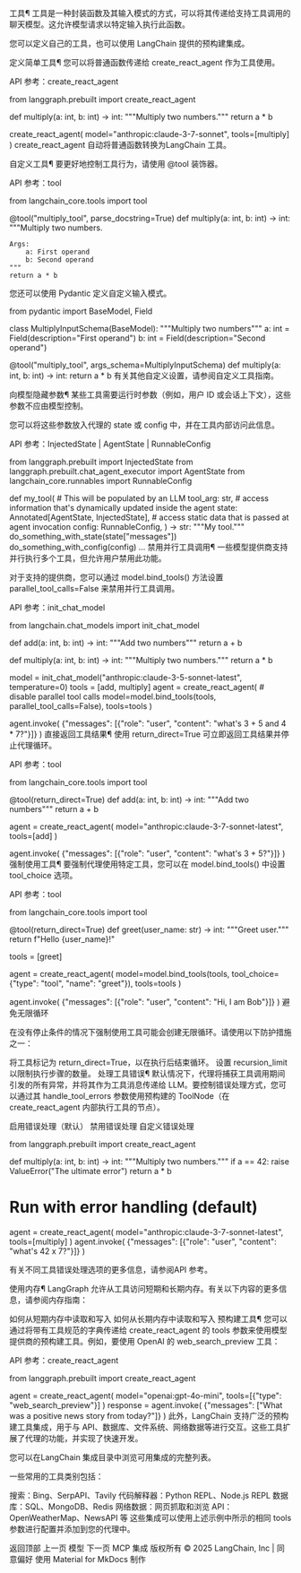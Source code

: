 
工具¶
工具是一种封装函数及其输入模式的方式，可以将其传递给支持工具调用的聊天模型。这允许模型请求以特定输入执行此函数。

您可以定义自己的工具，也可以使用 LangChain 提供的预构建集成。

定义简单工具¶
您可以将普通函数传递给 create_react_agent 作为工具使用。

API 参考：create_react_agent


from langgraph.prebuilt import create_react_agent

def multiply(a: int, b: int) -> int:
    """Multiply two numbers."""
    return a * b

create_react_agent(
    model="anthropic:claude-3-7-sonnet",
    tools=[multiply]
)
create_react_agent 自动将普通函数转换为LangChain 工具。

自定义工具¶
要更好地控制工具行为，请使用 @tool 装饰器。

API 参考：tool


from langchain_core.tools import tool

@tool("multiply_tool", parse_docstring=True)
def multiply(a: int, b: int) -> int:
    """Multiply two numbers.

    Args:
        a: First operand
        b: Second operand
    """
    return a * b
您还可以使用 Pydantic 定义自定义输入模式。


from pydantic import BaseModel, Field

class MultiplyInputSchema(BaseModel):
    """Multiply two numbers"""
    a: int = Field(description="First operand")
    b: int = Field(description="Second operand")

@tool("multiply_tool", args_schema=MultiplyInputSchema)
def multiply(a: int, b: int) -> int:
    return a * b
有关其他自定义设置，请参阅自定义工具指南。

向模型隐藏参数¶
某些工具需要运行时参数（例如，用户 ID 或会话上下文），这些参数不应由模型控制。

您可以将这些参数放入代理的 state 或 config 中，并在工具内部访问此信息。

API 参考：InjectedState | AgentState | RunnableConfig


from langgraph.prebuilt import InjectedState
from langgraph.prebuilt.chat_agent_executor import AgentState
from langchain_core.runnables import RunnableConfig

def my_tool(
    # This will be populated by an LLM
    tool_arg: str,
    # access information that's dynamically updated inside the agent
    state: Annotated[AgentState, InjectedState],
    # access static data that is passed at agent invocation
    config: RunnableConfig,
) -> str:
    """My tool."""
    do_something_with_state(state["messages"])
    do_something_with_config(config)
    ...
禁用并行工具调用¶
一些模型提供商支持并行执行多个工具，但允许用户禁用此功能。

对于支持的提供商，您可以通过 model.bind_tools() 方法设置 parallel_tool_calls=False 来禁用并行工具调用。

API 参考：init_chat_model


from langchain.chat_models import init_chat_model

def add(a: int, b: int) -> int:
    """Add two numbers"""
    return a + b

def multiply(a: int, b: int) -> int:
    """Multiply two numbers."""
    return a * b

model = init_chat_model("anthropic:claude-3-5-sonnet-latest", temperature=0)
tools = [add, multiply]
agent = create_react_agent(
    # disable parallel tool calls
    model=model.bind_tools(tools, parallel_tool_calls=False),
    tools=tools
)

agent.invoke(
    {"messages": [{"role": "user", "content": "what's 3 + 5 and 4 * 7?"}]}
)
直接返回工具结果¶
使用 return_direct=True 可立即返回工具结果并停止代理循环。

API 参考：tool


from langchain_core.tools import tool

@tool(return_direct=True)
def add(a: int, b: int) -> int:
    """Add two numbers"""
    return a + b

agent = create_react_agent(
    model="anthropic:claude-3-7-sonnet-latest",
    tools=[add]
)

agent.invoke(
    {"messages": [{"role": "user", "content": "what's 3 + 5?"}]}
)
强制使用工具¶
要强制代理使用特定工具，您可以在 model.bind_tools() 中设置 tool_choice 选项。

API 参考：tool


from langchain_core.tools import tool

@tool(return_direct=True)
def greet(user_name: str) -> int:
    """Greet user."""
    return f"Hello {user_name}!"

tools = [greet]

agent = create_react_agent(
    model=model.bind_tools(tools, tool_choice={"type": "tool", "name": "greet"}),
    tools=tools
)

agent.invoke(
    {"messages": [{"role": "user", "content": "Hi, I am Bob"}]}
)
避免无限循环

在没有停止条件的情况下强制使用工具可能会创建无限循环。请使用以下防护措施之一：

将工具标记为 return_direct=True，以在执行后结束循环。
设置 recursion_limit 以限制执行步骤的数量。
处理工具错误¶
默认情况下，代理将捕获工具调用期间引发的所有异常，并将其作为工具消息传递给 LLM。要控制错误处理方式，您可以通过其 handle_tool_errors 参数使用预构建的 ToolNode（在 create_react_agent 内部执行工具的节点）。


启用错误处理（默认）
禁用错误处理
自定义错误处理

from langgraph.prebuilt import create_react_agent

def multiply(a: int, b: int) -> int:
    """Multiply two numbers."""
    if a == 42:
        raise ValueError("The ultimate error")
    return a * b

# Run with error handling (default)
agent = create_react_agent(
    model="anthropic:claude-3-7-sonnet-latest",
    tools=[multiply]
)
agent.invoke(
    {"messages": [{"role": "user", "content": "what's 42 x 7?"}]}
)

有关不同工具错误处理选项的更多信息，请参阅API 参考。

使用内存¶
LangGraph 允许从工具访问短期和长期内存。有关以下内容的更多信息，请参阅内存指南：

如何从短期内存中读取和写入
如何从长期内存中读取和写入
预构建工具¶
您可以通过将带有工具规范的字典传递给 create_react_agent 的 tools 参数来使用模型提供商的预构建工具。例如，要使用 OpenAI 的 web_search_preview 工具：

API 参考：create_react_agent


from langgraph.prebuilt import create_react_agent

agent = create_react_agent(
    model="openai:gpt-4o-mini", 
    tools=[{"type": "web_search_preview"}]
)
response = agent.invoke(
    {"messages": ["What was a positive news story from today?"]}
)
此外，LangChain 支持广泛的预构建工具集成，用于与 API、数据库、文件系统、网络数据等进行交互。这些工具扩展了代理的功能，并实现了快速开发。

您可以在LangChain 集成目录中浏览可用集成的完整列表。

一些常用的工具类别包括：

搜索：Bing、SerpAPI、Tavily
代码解释器：Python REPL、Node.js REPL
数据库：SQL、MongoDB、Redis
网络数据：网页抓取和浏览
API：OpenWeatherMap、NewsAPI 等
这些集成可以使用上述示例中所示的相同 tools 参数进行配置并添加到您的代理中。

返回顶部
上一页
模型
下一页
MCP 集成
版权所有 © 2025 LangChain, Inc | 同意偏好
使用 Material for MkDocs 制作
